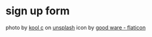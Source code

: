 # sign up form

photo by [kool c]("https://unsplash.com/@koolcreation?utm_content=creditCopyText&utm_medium=referral&utm_source=unsplash") on [unsplash](https://unsplash.com/photos/brown-wooden-bench-near-green-plants-FFNFkBfZjVA?utm_content=creditCopyText&utm_medium=referral&utm_source=unsplash)
icon by [good ware - flaticon](https://www.flaticon.com/free-icons/fleur-de-lis)